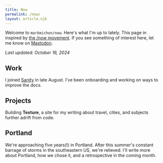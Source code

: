 ```yaml
---
title: Now
permalink: /now/
layout: article.njk
---
```


Welcome to `markmichon/now`. Here's what I'm up to lately. This page in inspired by [the /now movement](https://nownownow.com/about). If you see something of interest here, let me know on [Mastodon](https://mastodon.social/@markmichon).

*Last updated: October 16, 2024*

## Work

I joined [Sanity](https://sanity.io) in late August. I've been onboarding and working on ways to improve the docs.

## Projects

Building **Texture**, a site for my writing about travel, cities, and subjects further adrift from code.

## Portland

We're approaching five years(!) in Portland. After this summer's constant barrage of storms in the southeastern US, we're relieved. I'll write more about Portland, how we chose it, and a retrospective in the coming month.